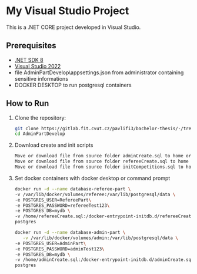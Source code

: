 # My Visual Studio Project

This is a .NET CORE project developed in Visual Studio.

## Prerequisites

- [.NET SDK 8](https://dotnet.microsoft.com/en-us/download)
- [Visual Studio 2022](https://visualstudio.microsoft.com/)
- file AdminPartDevelop\appsettings.json from administrator containing sensitive informations
- DOCKER DESKTOP to run postgresql containers 

## How to Run

1. Clone the repository:
   ```bash
   git clone https://gitlab.fit.cvut.cz/pavlifi3/bachelor-thesis/-/tree/main/AdminPartDevelop
   cd AdminPartDevelop

2. Download create and init scripts 
   ```bash
   Move or download file from source folder adminCreate.sql to home or Desktop(you need to change docker run)
   Move or download file from source folder refereeCreate.sql to home or Desktop(you need to change docker run)
   Move or download file from source folder initCompetitions.sql to home or Desktop(you need to change docker run)

3. Set docker containers with docker desktop or command prompt
   ```bash
   docker run -d --name database-referee-part \
   -v /var/lib/docker/volumes/referee:/var/lib/postgresql/data \
   -e POSTGRES_USER=RefereePart\
   -e POSTGRES_PASSWORD=refereeTest123\
   -e POSTGRES_DB=mydb \
   -v /home/refereeCreate.sql:/docker-entrypoint-initdb.d/refereeCreate.sql\
   postgres

   docker run -d --name database-admin-part \
      -v /var/lib/docker/volumes/admin:/var/lib/postgresql/data \
   -e POSTGRES_USER=AdminPart\
   -e POSTGRES_PASSWORD=adminTest123\
   -e POSTGRES_DB=mydb \
   -v /home/adminCreate.sql:/docker-entrypoint-initdb.d/adminCreate.sql\
   postgres
